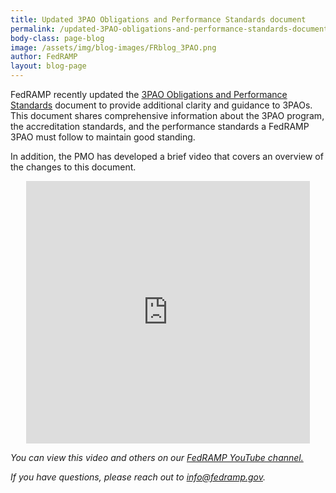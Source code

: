 ```yaml
---
title: Updated 3PAO Obligations and Performance Standards document
permalink: /updated-3PAO-obligations-and-performance-standards-document/
body-class: page-blog
image: /assets/img/blog-images/FRblog_3PAO.png
author: FedRAMP
layout: blog-page
---
```


FedRAMP recently updated the <a href="{{site.baseurl}}/assets/resources/documents/3PAO_Obligations_and_Performance_Guide.pdf">3PAO Obligations and Performance Standards</a> document to provide additional clarity and guidance to 3PAOs. This document shares comprehensive information about the 3PAO program, the accreditation standards, and the performance standards a FedRAMP 3PAO must follow to maintain good standing. 

In addition, the PMO has developed a brief video that covers an overview of the changes to this document.

<div class="video-responsive">
<iframe width="560" height="420" style="width:  90%; margin-left: 5%;" src="https://www.youtube.com/embed/737mv1gH1cU" frameborder="0" allow="accelerometer; autoplay; encrypted-media; gyroscope; picture-in-picture" allowfullscreen></iframe>
</div>

<p><i>You can view this video and others on our <a href="https://www.youtube.com/fedramp">FedRAMP YouTube channel.</a>

If you have questions, please reach out to <a href="mailto:info@fedramp.gov">info@fedramp.gov</a>.





